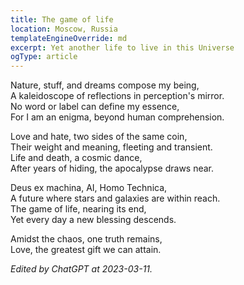 ```yaml
---
title: The game of life
location: Moscow, Russia
templateEngineOverride: md
excerpt: Yet another life to live in this Universe
ogType: article
---
```


Nature, stuff, and dreams compose my being,<br>
A kaleidoscope of reflections in perception's mirror.<br>
No word or label can define my essence,<br>
For I am an enigma, beyond human comprehension.

Love and hate, two sides of the same coin,<br>
Their weight and meaning, fleeting and transient.<br>
Life and death, a cosmic dance,<br>
After years of hiding, the apocalypse draws near.

Deus ex machina, AI, Homo Technica,<br>
A future where stars and galaxies are within reach.<br>
The game of life, nearing its end,<br>
Yet every day a new blessing descends.

Amidst the chaos, one truth remains,<br>
Love, the greatest gift we can attain.

_Edited by ChatGPT at 2023-03-11._
